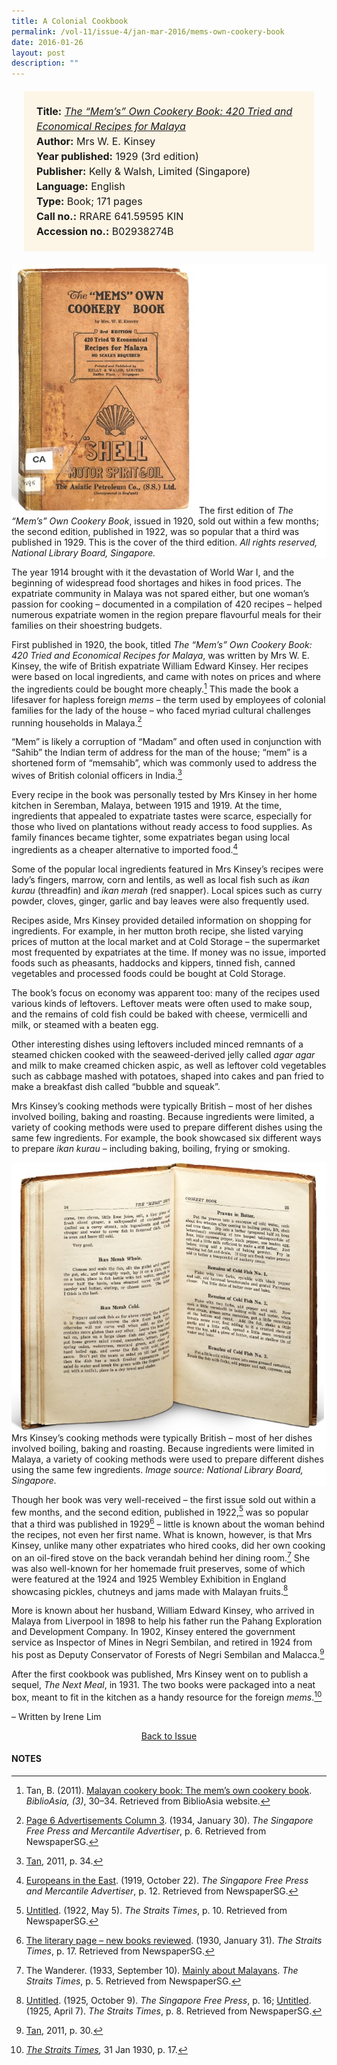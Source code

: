 ```yaml
---
title: A Colonial Cookbook
permalink: /vol-11/issue-4/jan-mar-2016/mems-own-cookery-book
date: 2016-01-26
layout: post
description: ""
---
```

<span style="background-colour: #fdf5e6; padding: 20px; margin: 20px; background:#fdf5e6; display:block; font-size:1rem; line-height:1.5rem;">
<b>Title:</b> <i><a href="https://eservice.nlb.gov.sg/item_holding.aspx?bid=5232525">The “Mem’s” Own Cookery Book: 420 Tried and Economical Recipes for Malaya</a></i><br>
<b>Author:</b> Mrs W. E. Kinsey<br>
<b>Year published:</b> 1929 (3rd edition)<br>
<b>Publisher:</b> Kelly & Walsh, Limited (Singapore)<br>
<b>Language:</b> English<br>
<b>Type:</b> Book; 171 pages<br>
<b>Call no.:</b> RRARE 641.59595 KIN<br>
<b>Accession no.:</b> B02938274B</span>

<div  style="background-color: white;"><img style="width: 300px; height: 400px;" src="/images/vol-11-issue-4/a-colonial-cookbook/01_cookbook.jpg">The first edition of <i>The “Mem’s” Own Cookery Book</i>, issued in 1920, sold out within a few months; the second edition, published in 1922, was so popular that a third was published in 1929. This is the cover of the third edition. <i>All rights reserved, National Library Board, Singapore.</i></div>

The year 1914 brought with it the devastation of World War I, and the beginning of widespread food shortages and hikes in food prices. The expatriate community in Malaya was not spared either, but one woman’s passion for cooking – documented in a compilation of 420 recipes – helped numerous expatriate women in the region prepare flavourful meals for their families on their shoestring budgets.

First published in 1920, the book, titled *The “Mem’s” Own Cookery Book: 420 Tried and Economical Recipes for Malaya*, was written by Mrs W. E. Kinsey, the wife of British expatriate William Edward Kinsey. Her recipes were based on local ingredients, and came with notes on prices and where the ingredients could be bought more cheaply.[^1] This made the book a lifesaver for hapless foreign *mems* – the term used by employees of colonial families for the lady of the house – who faced myriad cultural challenges running households in Malaya.[^2]

“Mem” is likely a corruption of “Madam” and often used in conjunction with “Sahib” the Indian term of address for the man of the house; “mem” is a shortened form of “memsahib”, which was commonly used to address the wives of British colonial officers in India.[^3]

Every recipe in the book was personally tested by Mrs Kinsey in her home kitchen in Seremban, Malaya, between 1915 and 1919. At the time, ingredients that appealed to expatriate tastes were scarce, especially for those who lived on plantations without ready access to food supplies. As family finances became tighter, some expatriates began using local ingredients as a cheaper alternative to imported food.[^4]

Some of the popular local ingredients featured in Mrs Kinsey’s recipes were lady’s fingers, marrow, corn and lentils, as well as local fish such as *ikan kurau* (threadfin) and *ikan merah* (red snapper). Local spices such as curry powder, cloves, ginger, garlic and bay leaves were also frequently used.

Recipes aside, Mrs Kinsey provided detailed information on shopping for ingredients. For example, in her mutton broth recipe, she listed varying prices of mutton at the local market and at Cold Storage – the supermarket most frequented by expatriates at the time. If money was no issue, imported foods such as pheasants, haddocks and kippers, tinned fish, canned vegetables and processed foods could be bought at Cold Storage.

The book’s focus on economy was apparent too: many of the recipes used various kinds of leftovers. Leftover meats were often used to make soup, and the remains of cold fish could be baked with cheese, vermicelli and milk, or steamed with a beaten egg.

Other interesting dishes using leftovers included minced remnants of a steamed chicken cooked with the seaweed-derived jelly called *agar agar* and milk to make creamed chicken aspic, as well as leftover cold vegetables such as cabbage mashed with potatoes, shaped into cakes and pan fried to make a breakfast dish called “bubble and squeak”.

Mrs Kinsey’s cooking methods were typically British – most of her dishes involved boiling, baking and roasting. Because ingredients were limited, a variety of cooking methods were used to prepare different dishes using the same few ingredients. For example, the book showcased six different ways to prepare *ikan kurau* – including baking, boiling, frying or smoking.

<div style="background-color: white;"><img style="width:500px" src="/images/vol-11-issue-4/a-colonial-cookbook/02_cookbook.jpg">Mrs Kinsey’s cooking methods were typically British – most of her dishes involved boiling, baking and roasting. Because ingredients were limited in Malaya, a variety of cooking methods were used to prepare different dishes using the same few ingredients. <i>Image source: National Library Board, Singapore.</i></div>

Though her book was very well-received – the first issue sold out within a few months, and the second edition, published in 1922,[^5] was so popular that a third was published in 1929[^6] – little is known about the woman behind the recipes, not even her first name. What is known, however, is that Mrs Kinsey, unlike many other expatriates who hired cooks, did her own cooking on an oil-fired stove on the back verandah behind her dining room.[^7] She was also well-known for her homemade fruit preserves, some of which were featured at the 1924 and 1925 Wembley Exhibition in England showcasing pickles, chutneys and jams made with Malayan fruits.[^8]

More is known about her husband, William Edward Kinsey, who arrived in Malaya from Liverpool in 1898 to help his father run the Pahang Exploration and Development Company. In 1902, Kinsey entered the government service as Inspector of Mines in Negri Sembilan, and retired in 1924 from his post as Deputy Conservator of Forests of Negri Sembilan and Malacca.[^9]

After the first cookbook was published, Mrs Kinsey went on to publish a sequel, *The Next Meal*, in 1931. The two books were packaged into a neat box, meant to fit in the kitchen as a handy resource for the foreign *mems*.[^10]

– Written by Irene Lim

<a href="/vol-11/issue-4/jan-mar-2016/"><center>Back to Issue</center></a>

#### **NOTES**

[^1]:Tan, B. (2011). [Malayan cookery book: The mem’s own cookery book](https://www.nlb.gov.sg/Browse/BiblioAsia.aspx). *BiblioAsia, (3)*, 30–34. Retrieved from BiblioAsia website.

[^2]:[Page 6 Advertisements Column 3](http://eresources.nlb.gov.sg/newspapers/Digitised/Article/singfreepressb19340130-1.2.44.3). (1934, January 30). *The Singapore Free Press and Mercantile Advertiser*, p. 6. Retrieved from NewspaperSG. 

[^3]:[Tan](https://www.nlb.gov.sg/Browse/BiblioAsia.aspx), 2011, p. 34.

[^4]:[Europeans in the East](http://eresources.nlb.gov.sg/newspapers/Digitised/Article/singfreepressb19191022-1.2.45). (1919, October 22). *The Singapore Free Press and Mercantile Advertiser*, p. 12. Retrieved from NewspaperSG.

[^5]:[Untitled](http://eresources.nlb.gov.sg/newspapers/Digitised/Article/straitstimes19220505-1.2.73). (1922, May 5). *The Straits Times*, p. 10. Retrieved from NewspaperSG.

[^6]:[The literary page – new books reviewed](http://eresources.nlb.gov.sg/newspapers/Digitised/Article/straitstimes19300131-1.2.105). (1930, January 31). *The Straits Times*, p. 17. Retrieved from NewspaperSG. 

[^7]:The Wanderer. (1933, September 10). [Mainly about Malayans](http://eresources.nlb.gov.sg/newspapers/Digitised/Article/straitstimes19330910-1.2.27). *The Straits Times*, p. 5. Retrieved from NewspaperSG.

[^8]:[Untitled](http://eresources.nlb.gov.sg/newspapers/Digitised/Article/freepress19251009-1.2.98). (1925, October 9). *The Singapore Free Press*, p. 16; [Untitled](http://eresources.nlb.gov.sg/newspapers/Digitised/Article/straitstimes19250407-1.2.41). (1925, April 7). *The Straits Times*, p. 8. Retrieved from NewspaperSG.

[^9]:[Tan](https://www.nlb.gov.sg/Browse/BiblioAsia.aspx), 2011, p. 30.

[^10]:*[The Straits Times](http://eresources.nlb.gov.sg/newspapers/Digitised/Article/straitstimes19300131-1.2.105),* 31 Jan 1930, p. 17.